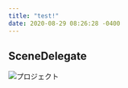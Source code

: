 ```yaml
---
title: "test!"
date: 2020-08-29 08:26:28 -0400
---
```


## SceneDelegate

![プロジェクト](/assets/delegate_file.png)

